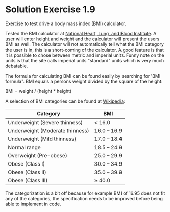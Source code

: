 # Solution Exercise 1.9

Exercise to test drive a body mass index (BMI) calculator.

Tested the BMI calculator at [National Heart, Lung, and Blood Institute](https://www.nhlbi.nih.gov/health/educational/lose_wt/BMI/bmi-m.htm). A user will enter height and weight and the calculator will present the users BMI as well. The calculator will not automatically tell what the BMI category the user is in, this is a short-coming of the calculator. A good feature is that it is possible to chose between metric and imperial units. Funny note on the units is that the site calls imperial units "standard" units which is very much debatable.

The formula for calculating BMI can be found easily by searching for 'BMI formula". BMI equals a persons weight divided by the square of the height:

BMI = weight / (height * height)

A selection of BMI categories can be found at [Wikipedia](https://en.wikipedia.org/wiki/Body_mass_index):

|Category|BMI|
|---|---|
|Underweight (Severe thinness)|< 16.0|
|Underweight (Moderate thinness)|16.0 – 16.9|
|Underweight (Mild thinness)|17.0 – 18.4|
|Normal range|18.5 – 24.9|
|Overweight (Pre-obese)|25.0 – 29.9|
|Obese (Class I)|30.0 – 34.9|
|Obese (Class II)|35.0 – 39.9|
|Obese (Class III)|≥ 40.0|

The categorization is a bit off because for example BMI of 16.95 does not fit any of the categories, the specification needs to be improved before being able to implement in code.
 